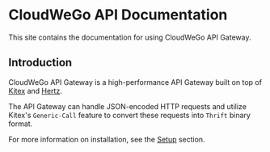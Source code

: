 # CloudWeGo API Documentation

This site contains the documentation for using CloudWeGo API Gateway.

## Introduction

CloudWeGo API Gateway is a high-performance API Gateway built on top of [Kitex](https://github.com/cloudwego/kitex)
and [Hertz](https://github.com/cloudwego/hertz).

The API Gateway can handle JSON-encoded HTTP requests and utilize Kitex's `Generic-Call` feature to convert these requests into `Thrift` binary format.

For more information on installation, see the [Setup](/setup) section.
